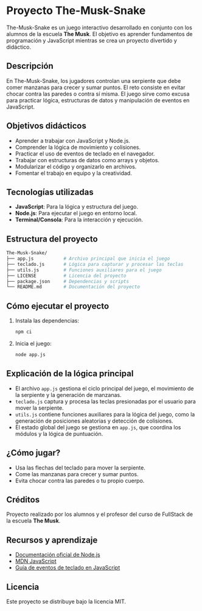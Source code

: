 
# Proyecto The-Musk-Snake

The-Musk-Snake es un juego interactivo desarrollado en conjunto con los alumnos de la escuela **The Musk**. El objetivo es aprender fundamentos de programación y JavaScript mientras se crea un proyecto divertido y didáctico.

## Descripción

En The-Musk-Snake, los jugadores controlan una serpiente que debe comer manzanas para crecer y sumar puntos. El reto consiste en evitar chocar contra las paredes o contra sí misma. El juego sirve como excusa para practicar lógica, estructuras de datos y manipulación de eventos en JavaScript.

## Objetivos didácticos

- Aprender a trabajar con JavaScript y Node.js.
- Comprender la lógica de movimiento y colisiones.
- Practicar el uso de eventos de teclado en el navegador.
- Trabajar con estructuras de datos como arrays y objetos.
- Modularizar el código y organizarlo en archivos.
- Fomentar el trabajo en equipo y la creatividad.

## Tecnologías utilizadas

- **JavaScript**: Para la lógica y estructura del juego.
- **Node.js**: Para ejecutar el juego en entorno local.
- **Terminal/Consola**: Para la interacción y ejecución.

## Estructura del proyecto

```sh
The-Musk-Snake/
├── app.js           # Archivo principal que inicia el juego
├── teclado.js       # Lógica para capturar y procesar las teclas
├── utils.js         # Funciones auxiliares para el juego
├── LICENSE          # Licencia del proyecto
├── package.json     # Dependencias y scripts
└── README.md        # Documentación del proyecto
```

## Cómo ejecutar el proyecto

1. Instala las dependencias:

   ```sh
   npm ci
   ```

2. Inicia el juego:

   ```sh
   node app.js
   ```

## Explicación de la lógica principal

- El archivo `app.js` gestiona el ciclo principal del juego, el movimiento de la serpiente y la generación de manzanas.
- `teclado.js` captura y procesa las teclas presionadas por el usuario para mover la serpiente.
- `utils.js` contiene funciones auxiliares para la lógica del juego, como la generación de posiciones aleatorias y detección de colisiones.
- El estado global del juego se gestiona en `app.js`, que coordina los módulos y la lógica de puntuación.

## ¿Cómo jugar?

- Usa las flechas del teclado para mover la serpiente.
- Come las manzanas para crecer y sumar puntos.
- Evita chocar contra las paredes o tu propio cuerpo.

## Créditos

Proyecto realizado por los alumnos y el profesor del curso de FullStack de la escuela **The Musk**.

## Recursos y aprendizaje

- [Documentación oficial de Node.js](https://nodejs.org/es/)
- [MDN JavaScript](https://developer.mozilla.org/es/docs/Web/JavaScript)
- [Guía de eventos de teclado en JavaScript](https://developer.mozilla.org/es/docs/Web/API/KeyboardEvent)

## Licencia

Este proyecto se distribuye bajo la licencia MIT.
